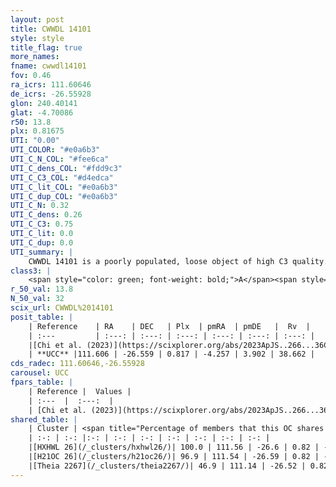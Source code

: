 ```yaml
---
layout: post
title: CWWDL 14101
style: style
title_flag: true
more_names: 
fname: cwwdl14101
fov: 0.46
ra_icrs: 111.60646
de_icrs: -26.55928
glon: 240.40141
glat: -4.70086
r50: 13.8
plx: 0.81675
UTI: "0.00"
UTI_COLOR: "#e0a6b3"
UTI_C_N_COL: "#fee6ca"
UTI_C_dens_COL: "#fdd9c3"
UTI_C_C3_COL: "#d4edca"
UTI_C_lit_COL: "#e0a6b3"
UTI_C_dup_COL: "#e0a6b3"
UTI_C_N: 0.32
UTI_C_dens: 0.26
UTI_C_C3: 0.75
UTI_C_lit: 0.0
UTI_C_dup: 0.0
UTI_summary: |
    CWWDL 14101 is a poorly populated, loose object of high C3 quality. It was recently reported in the literature.<br><br><span style="color: #99180f; font-weight: bold;">Warning: </span>This is very likely a duplicate object, which shares a large percentage of members with at least one previously reported entry.
class3: |
    <span style="color: green; font-weight: bold;">A</span><span style="color: #FFC300; font-weight: bold;">B</span>
r_50_val: 13.8
N_50_val: 32
scix_url: CWWDL%2014101
posit_table: |
    | Reference    | RA    | DEC   | Plx  | pmRA  | pmDE   |  Rv  |
    | :---         | :---: | :---: | :---: | :---: | :---: | :---: |
    |[Chi et al. (2023)](https://scixplorer.org/abs/2023ApJS..266...36C) | 111.655 | -26.543 | 0.81 | -4.205 | 3.904 | 45.43 |
    | **UCC** |111.606 | -26.559 | 0.817 | -4.257 | 3.902 | 38.662 | 
cds_radec: 111.60646,-26.55928
carousel: UCC
fpars_table: |
    | Reference |  Values |
    | :---  |  :---:  |
    | [Chi et al. (2023)](https://scixplorer.org/abs/2023ApJS..266...36C) | `logAge=6.65, Z=0.42` |
shared_table: |
    | Cluster | <span title="Percentage of members that this OC shares with the ones listed">%</span>   | RA   | DEC   | Plx   | pmRA  | pmDE  | Rv | UTI |
    | :-: | :-: |:-: | :-: | :-: | :-: | :-: | :-: | :-: |
    |[HXHWL 26](/_clusters/hxhwl26/)| 100.0 | 111.56 | -26.6 | 0.82 | -4.27 | 3.9 | 37.34 |0.43 |
    |[H21OC 26](/_clusters/h21oc26/)| 96.9 | 111.54 | -26.59 | 0.82 | -4.26 | 3.9 | 37.34 |0.0 |
    |[Theia 2267](/_clusters/theia2267/)| 46.9 | 111.14 | -26.52 | 0.82 | -4.23 | 3.95 | 37.01 |0.2 |
---
```

